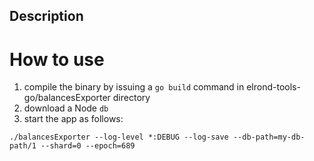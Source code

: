 ## Description


# How to use

1. compile the binary by issuing a `go build` command in elrond-tools-go/balancesExporter directory
2. download a Node `db`
3. start the app as follows:

```
./balancesExporter --log-level *:DEBUG --log-save --db-path=my-db-path/1 --shard=0 --epoch=689
```
